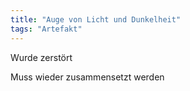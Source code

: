 ```yaml
---
title: "Auge von Licht und Dunkelheit"
tags: "Artefakt"
---
```

Wurde zerstört

Muss wieder zusammensetzt werden